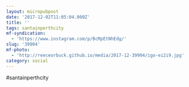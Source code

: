 ```yaml
---
layout: micropubpost
date: '2017-12-02T11:05:04.000Z'
title: ''
tags: santainperthcity
mf-syndication:
  - 'https://www.instagram.com/p/BcMpEtNhEdg/'
slug: '39904'
mf-photo:
  - 'http://reeceorbuck.github.io/media/2017-12-39904/igo-ei2i9.jpg'
category: social
---
```

#santainperthcity

